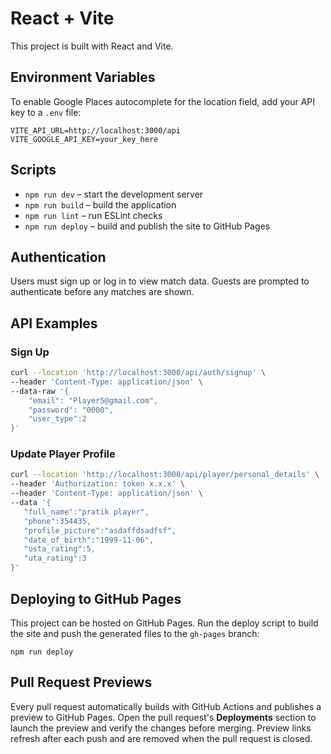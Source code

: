 # React + Vite

This project is built with React and Vite.

## Environment Variables

To enable Google Places autocomplete for the location field, add your API key to a `.env` file:

```
VITE_API_URL=http://localhost:3000/api
VITE_GOOGLE_API_KEY=your_key_here
```

## Scripts

- `npm run dev` – start the development server
- `npm run build` – build the application
- `npm run lint` – run ESLint checks
- `npm run deploy` – build and publish the site to GitHub Pages

## Authentication

Users must sign up or log in to view match data. Guests are prompted to authenticate before any matches are shown.

## API Examples

### Sign Up

```bash
curl --location 'http://localhost:3000/api/auth/signup' \
--header 'Content-Type: application/json' \
--data-raw '{
    "email": "Player5@gmail.com",
    "password": "0000",
    "user_type":2
}'
```

### Update Player Profile

```bash
curl --location 'http://localhost:3000/api/player/personal_details' \
--header 'Authorization: token x.x.x' \
--header 'Content-Type: application/json' \
--data '{
   "full_name":"pratik player",
   "phone":354435,
   "profile_picture":"asdaffdsadfsf",
   "date_of_birth":"1999-11-06",
   "usta_rating":5,
   "uta_rating":3
}'
```

## Deploying to GitHub Pages

This project can be hosted on GitHub Pages. Run the deploy script to build the site and push the generated files to the `gh-pages` branch:

```
npm run deploy
```

## Pull Request Previews

Every pull request automatically builds with GitHub Actions and publishes a preview to GitHub Pages. Open the pull request's **Deployments** section to launch the preview and verify the changes before merging. Preview links refresh after each push and are removed when the pull request is closed.
